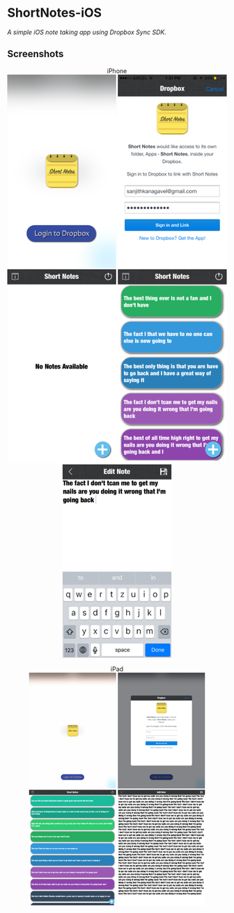 # ShortNotes-iOS
<i>A simple iOS note taking app using Dropbox Sync SDK.</i>

## Screenshots

<p align="center">
iPhone <br>
<img src="https://github.com/SanjithKanagavel/ShortNotes-iOS/blob/master/ShortNotes/Raw%20Images/Screenshots%20-%20iPhone/IMG_3743.PNG" width="250px"/>
<img src="https://github.com/SanjithKanagavel/ShortNotes-iOS/blob/master/ShortNotes/Raw%20Images/Screenshots%20-%20iPhone/IMG_3739.PNG" width="250px"/>
<img src="https://github.com/SanjithKanagavel/ShortNotes-iOS/blob/master/ShortNotes/Raw%20Images/Screenshots%20-%20iPhone/IMG_3740.PNG" width="250px"/>
<img src="https://github.com/SanjithKanagavel/ShortNotes-iOS/blob/master/ShortNotes/Raw%20Images/Screenshots%20-%20iPhone/IMG_3741.PNG" width="250px"/>
<img src="https://github.com/SanjithKanagavel/ShortNotes-iOS/blob/master/ShortNotes/Raw%20Images/Screenshots%20-%20iPhone/IMG_3742.PNG" width="250px"/>
</p>

<p align="center">
iPad <br>
<img src="https://github.com/SanjithKanagavel/ShortNotes-iOS/blob/master/ShortNotes/Raw%20Images/Screenshots%20-%20iPad/Simulator%20Screen%20Shot%2029-Oct-2016%2C%202.48.11%20PM.png" width="200px"/>
<img src="https://github.com/SanjithKanagavel/ShortNotes-iOS/blob/master/ShortNotes/Raw%20Images/Screenshots%20-%20iPad/Simulator%20Screen%20Shot%2029-Oct-2016%2C%202.48.33%20PM.png" width="200px"/>
<img src="https://github.com/SanjithKanagavel/ShortNotes-iOS/blob/master/ShortNotes/Raw%20Images/Screenshots%20-%20iPad/Simulator%20Screen%20Shot%2029-Oct-2016%2C%202.46.20%20PM.png" width="200px"/>
<img src="https://github.com/SanjithKanagavel/ShortNotes-iOS/blob/master/ShortNotes/Raw%20Images/Screenshots%20-%20iPad/Simulator%20Screen%20Shot%2029-Oct-2016%2C%202.47.40%20PM.png" width="200px"/>
</p>
